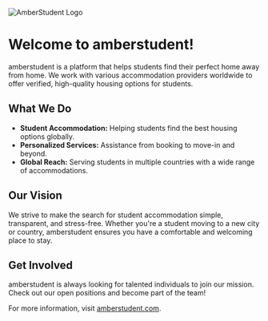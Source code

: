 ![AmberStudent Logo](https://static-assets.amberstudent.com/amber-user-website/static/amberstudent/assets/images/components/Header/assets/amber-logo-dark.svg)

# Welcome to amberstudent!

amberstudent is a platform that helps students find their perfect home away from home. We work with various accommodation providers worldwide to offer verified, high-quality housing options for students.

## What We Do
- **Student Accommodation:** Helping students find the best housing options globally.
- **Personalized Services:** Assistance from booking to move-in and beyond.
- **Global Reach:** Serving students in multiple countries with a wide range of accommodations.

## Our Vision
We strive to make the search for student accommodation simple, transparent, and stress-free. Whether you're a student moving to a new city or country, amberstudent ensures you have a comfortable and welcoming place to stay.

## Get Involved
amberstudent is always looking for talented individuals to join our mission. Check out our open positions and become part of the team!

For more information, visit [amberstudent.com](https://amberstudent.com).
